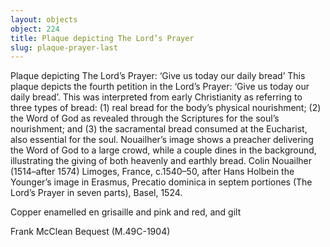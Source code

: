 ```yaml
---
layout: objects
object: 224
title: Plaque depicting The Lord’s Prayer
slug: plaque-prayer-last
---
```

Plaque depicting The Lord’s Prayer: ‘Give us today our daily bread’  This plaque depicts the fourth petition in the Lord’s Prayer: ‘Give us today our daily bread’. This was interpreted from early Christianity as referring to three types of bread: (1) real bread for the body’s physical nourishment;  (2) the Word of God as revealed through  the Scriptures for the soul’s nourishment; and (3) the sacramental bread consumed at the Eucharist, also essential for the soul.  Nouailher’s image shows a preacher delivering the Word of God to a large crowd, while a couple dines in the background, illustrating the giving of both heavenly and earthly bread.  Colin Nouailher (1514–after 1574) Limoges, France, c.1540–50, after Hans Holbein the Younger’s image in Erasmus, Precatio dominica in septem portiones (The Lord’s Prayer in seven parts), Basel, 1524.

Copper enamelled en grisaille and pink and red, and gilt  

Frank McClean Bequest (M.49C-1904)
